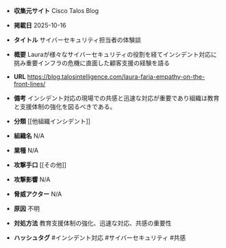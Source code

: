 - **収集元サイト**
Cisco Talos Blog

- **掲載日**
2025-10-16

- **タイトル**
サイバーセキュリティ担当者の体験談

- **概要**
Lauraが様々なサイバーセキュリティの役割を経てインシデント対応に挑み重要インフラの危機に直面した顧客支援の経験を語る

- **URL**
https://blog.talosintelligence.com/laura-faria-empathy-on-the-front-lines/

- **備考**
インシデント対応の現場での共感と迅速な対応が重要であり組織は教育と支援体制の強化を図るべきである。

- **分類**
[[他組織インシデント]]

- **組織名**
N/A

- **業種**
N/A

- **攻撃手口**
[[その他]]

- **攻撃影響**
N/A

- **脅威アクター**
N/A

- **原因**
不明

- **対処方法**
教育支援体制の強化、迅速な対応、共感の重要性

- **ハッシュタグ**
#インシデント対応 #サイバーセキュリティ #共感
